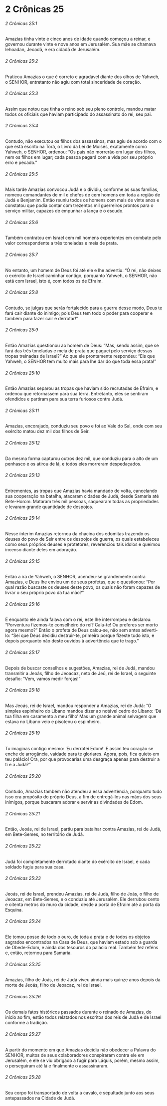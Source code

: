# 2 Crônicas 25

###### 2 Crônicas 25:1

Amazias tinha vinte e cinco anos de idade quando começou a reinar, e governou durante vinte e nove anos em Jerusalém. Sua mãe se chamava Iehoadan, Jeoadã, e era cidadã de Jerusalém.

###### 2 Crônicas 25:2

Praticou Amazias o que é correto e agradável diante dos olhos de Yahweh, o SENHOR, entretanto não agiu com total sinceridade de coração.

###### 2 Crônicas 25:3

Assim que notou que tinha o reino sob seu pleno controle, mandou matar todos os oficiais que haviam participado do assassinato do rei, seu pai.

###### 2 Crônicas 25:4

Contudo, não executou os filhos dos assassinos, mas agiu de acordo com o que está escrito na Torá, o Livro da Lei de Moisés, exatamente como Yahweh, o SENHOR, ordenou: “Os pais não morrerão em lugar dos filhos, nem os filhos em lugar; cada pessoa pagará com a vida por seu próprio erro e pecado.”

###### 2 Crônicas 25:5

Mais tarde Amazias convocou Judá e o dividiu, conforme as suas famílias, nomeou comandantes de mil e chefes de cem homens em toda a região de Judá e Benjamim. Então reuniu todos os homens com mais de vinte anos e constatou que podia contar com trezentos mil guerreiros prontos para o serviço militar, capazes de empunhar a lança e o escudo.

###### 2 Crônicas 25:6

Também contratou em Israel cem mil homens experientes em combate pelo valor correspondente a três toneladas e meia de prata.

###### 2 Crônicas 25:7

No entanto, um homem de Deus foi até ele e lhe advertiu: “Ó rei, não deixes o exército de Israel caminhar contigo, porquanto Yahweh, o SENHOR, não está com Israel, isto é, com todos os de Efraim.

###### 2 Crônicas 25:8

Contudo, se julgas que serás fortalecido para a guerra desse modo, Deus te fará cair diante do inimigo; pois Deus tem todo o poder para cooperar e também para fazer cair e derrotar!”

###### 2 Crônicas 25:9

Então Amazias questionou ao homem de Deus: “Mas, sendo assim, que se fará das três toneladas e meia de prata que paguei pelo serviço dessas tropas treinadas de Israel?” Ao que ele prontamente respondeu: “Eis que Yahweh, o SENHOR tem muito mais para lhe dar do que toda essa prata!”

###### 2 Crônicas 25:10

Então Amazias separou as tropas que haviam sido recrutadas de Efraim, e ordenou que retornassem para sua terra. Entretanto, eles se sentiram ofendidos e partiram para sua terra furiosos contra Judá.

###### 2 Crônicas 25:11

Amazias, encorajado, conduziu seu povo e foi ao Vale do Sal, onde com seu exército matou dez mil dos filhos de Seir.

###### 2 Crônicas 25:12

Da mesma forma capturou outros dez mil, que conduziu para o alto de um penhasco e os atirou de lá, e todos eles morreram despedaçados.

###### 2 Crônicas 25:13

Entrementes, as tropas que Amazias havia mandado de volta, cancelando sua cooperação na batalha, atacaram cidades de Judá, desde Samaria até Bete-Horom. Mataram três mil pessoas, saquearam todas as propriedades e levaram grande quantidade de despojos.

###### 2 Crônicas 25:14

Nesse ínterim Amazias retornou da chacina dos edomitas trazendo os deuses do povo de Seir entre os despojos de guerra, os quais estabeleceu como seus próprios deuses e protetores, reverenciou tais ídolos e queimou incenso diante deles em adoração.

###### 2 Crônicas 25:15

Então a ira de Yahweh, o SENHOR, acendeu-se grandemente contra Amazias, e Deus lhe enviou um de seus profetas, que o questionou: “Por qual razão buscaste os deuses deste povo, os quais não foram capazes de livrar o seu próprio povo da tua mão?”

###### 2 Crônicas 25:16

E enquanto ele ainda falava com o rei, este lhe interrompeu e declarou: “Porventura fizemos-te conselheiro do rei? Cala-te! Ou preferes ser morto agora mesmo?” Então o profeta de Deus calou-se, não sem antes adverti-lo: “Sei que Deus decidiu destruir-te, primeiro porque fizeste tudo isto, e depois porquanto não deste ouvidos à advertência que te trago.”

###### 2 Crônicas 25:17

Depois de buscar conselhos e sugestões, Amazias, rei de Judá, mandou transmitir a Jeoás, filho de Jeoacaz, neto de Jeú, rei de Israel, o seguinte desafio: “Vem, vamos medir forças!”

###### 2 Crônicas 25:18

Mas Jeoás, rei de Israel, mandou responder a Amazias, rei de Judá: “O simples espinheiro do Líbano mandou dizer ao notável cedro do Líbano: ‘Dá tua filha em casamento a meu filho’ Mas um grande animal selvagem que estava no Líbano veio e pisoteou o espinheiro.

###### 2 Crônicas 25:19

Tu imaginas contigo mesmo: ‘Eu derrotei Edom!’ E assim teu coração se enche de arrogância, vaidade para te gloriares. Agora, pois, fica quieto em teu palácio! Ora, por que provocarias uma desgraça apenas para destruir a ti e a Judá?”

###### 2 Crônicas 25:20

Contudo, Amazias também não atendeu a essa advertência, porquanto tudo isso era propósito do próprio Deus, a fim de entregá-los nas mãos dos seus inimigos, porque buscaram adorar e servir as divindades de Edom.

###### 2 Crônicas 25:21

Então, Jeoás, rei de Israel, partiu para batalhar contra Amazias, rei de Judá, em Bete-Semes, no território de Judá.

###### 2 Crônicas 25:22

Judá foi completamente derrotado diante do exército de Israel, e cada soldado fugiu para sua casa.

###### 2 Crônicas 25:23

Jeoás, rei de Israel, prendeu Amazias, rei de Judá, filho de Joás, o filho de Jeoacaz, em Bete-Semes, e o conduziu até Jerusalém. Ele derrubou cento e oitenta metros do muro da cidade, desde a porta de Efraim até a porta da Esquina.

###### 2 Crônicas 25:24

Ele tomou posse de todo o ouro, de toda a prata e de todos os objetos sagrados encontrados na Casa de Deus, que haviam estado sob a guarda de Obede-Edom, e ainda dos tesouros do palácio real. Também fez reféns e, então, retornou para Samaria.

###### 2 Crônicas 25:25

Amazias, filho de Joás, rei de Judá viveu ainda mais quinze anos depois da morte de Jeoás, filho de Jeoacaz, rei de Israel.

###### 2 Crônicas 25:26

Os demais fatos históricos passados durante o reinado de Amazias, do início ao fim, estão todos relatados nos escritos dos reis de Judá e de Israel conforme a tradição.

###### 2 Crônicas 25:27

A partir do momento em que Amazias decidiu não obedecer a Palavra do SENHOR, muitos de seus colaboradores conspiraram contra ele em Jerusalém, e ele se viu obrigado a fugir para Láquis, porém, mesmo assim, o perseguiram até lá e finalmente o assassinaram.

###### 2 Crônicas 25:28

Seu corpo foi transportado de volta a cavalo, e sepultado junto aos seus antepassados na Cidade de Judá.

